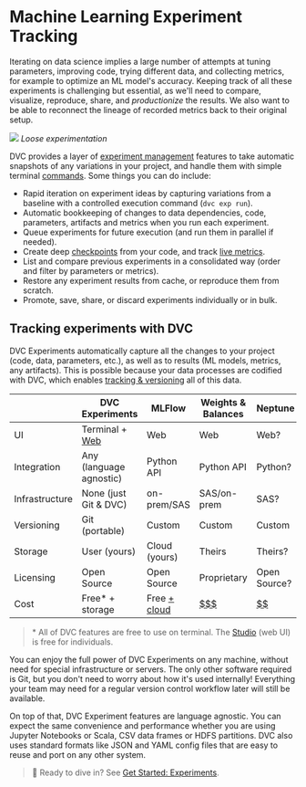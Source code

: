 # Machine Learning Experiment Tracking

Iterating on data science implies a large number of attempts at tuning
parameters, improving code, trying different data, and collecting metrics, for
example to optimize an ML model's accuracy. Keeping track of all these
<abbr>experiments</abbr> is challenging but essential, as we'll need to compare,
visualize, reproduce, share, and _productionize_ the results. We also want to be
able to reconnect the lineage of recorded metrics back to their original setup.

![](/img/natural-experimentation.png) _Loose experimentation_

DVC provides a layer of
[experiment management](/doc/user-guide/experiment-management) features to take
automatic snapshots of any variations in your project, and handle them with
simple terminal [commands](/doc/command-reference/exp). Some things you can do
include:

- Rapid iteration on experiment ideas by capturing variations from a baseline
  with a controlled execution command (`dvc exp run`).
- Automatic bookkeeping of changes to data dependencies, code,
  <abbr>parameters</abbr>, artifacts and <abbr>metrics</abbr> when you run each
  experiment.
- Queue experiments for future execution (and run them in parallel if needed).
- Create deep [checkpoints](/doc/user-guide/experiment-management/checkpoints)
  from your code, and track [live metrics](/doc/dvclive).
- List and compare previous experiments in a consolidated way (order and filter
  by parameters or metrics).
- Restore any experiment results from <abbr>cache</abbr>, or reproduce them from
  scratch.
- Promote, save, share, or discard experiments individually or in bulk.

## Tracking experiments with DVC

DVC Experiments automatically capture all the changes to your project (code,
data, parameters, etc.), as well as to results (ML models, metrics, any
artifacts). This is possible because your data processes are codified with DVC,
which enables
[tracking & versioning](/doc/use-cases/versioning-data-and-model-files) all of
this data.

|                | DVC Experiments          | MLFlow             | Weights & Balances | Neptune      |
| -------------- | ------------------------ | ------------------ | ------------------ | ------------ |
| UI             | Terminal + [Web][studio] | Web                | Web                | Web?         |
| Integration    | Any (language agnostic)  | Python API         | Python API         | Python?      |
| Infrastructure | None (just Git & DVC)    | on-prem/SAS        | SAS/on-prem        | SAS?         |
| Versioning     | Git (portable)           | Custom             | Custom             | Custom       |
| Storage        | User (yours)             | Cloud (yours)      | Theirs             | Theirs?      |
| Licensing      | Open Source              | Open Source        | Proprietary        | Open Source? |
| Cost           | Free\* + storage         | Free [+ cloud][mp] | [$$$][np]          | [$$][wp]     |

> \* All of DVC features are free to use on terminal. The [Studio] (web UI) is
> free for individuals.

[studio]: https://studio.iterative.ai/
[np]: https://neptune.ai/pricing
[wp]: https://wandb.ai/site/pricing
[mp]: https://databricks.com/product/pricing

You can enjoy the full power of DVC Experiments on any machine, without need for
special infrastructure or servers. The only other software required is Git, but
you don't need to worry about how it's used internally! Everything your team may
need for a regular version control workflow later will still be available.

On top of that, DVC Experiment features are language agnostic. You can expect
the same convenience and performance whether you are using Jupyter Notebooks or
Scala, CSV data frames or HDFS partitions. DVC also uses standard formats like
JSON and YAML config files that are easy to reuse and port on any other system.

> 📖 Ready to dive in? See [Get Started: Experiments](/doc/start/experiments).
